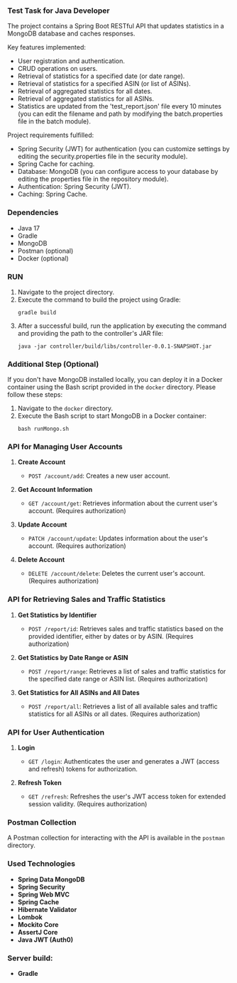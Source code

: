 ### Test Task for Java Developer

The project contains a Spring Boot RESTful API that updates statistics in a MongoDB database and caches responses.

Key features implemented:

- User registration and authentication.
- CRUD operations on users.
- Retrieval of statistics for a specified date (or date range).
- Retrieval of statistics for a specified ASIN (or list of ASINs).
- Retrieval of aggregated statistics for all dates.
- Retrieval of aggregated statistics for all ASINs.
- Statistics are updated from the 'test_report.json' file every 10 minutes (you can edit the filename and path by modifying the batch.properties file in the batch module).


Project requirements fulfilled:
- Spring Security (JWT) for authentication (you can customize settings by editing the security.properties file in the security module).
- Spring Cache for caching.
- Database: MongoDB (you can configure access to your database by editing the properties file in the repository module).
- Authentication: Spring Security (JWT).
- Caching: Spring Cache.

### Dependencies

- Java 17
- Gradle
- MongoDB
- Postman (optional)
- Docker (optional)


### RUN

1. Navigate to the project directory.
2. Execute the command to build the project using Gradle:
    ```
    gradle build
    ```
3. After a successful build, run the application by executing the command and providing the path to the controller's JAR file:
    ```
    java -jar controller/build/libs/controller-0.0.1-SNAPSHOT.jar
    ```

### Additional Step (Optional)

If you don't have MongoDB installed locally, you can deploy it in a Docker container using the Bash script provided in the `docker` directory. Please follow these steps:

1. Navigate to the `docker` directory.
2. Execute the Bash script to start MongoDB in a Docker container:
    ```
    bash runMongo.sh
    ```



### API for Managing User Accounts

1. **Create Account**
    - `POST /account/add`: Creates a new user account.

2. **Get Account Information**
    - `GET /account/get`: Retrieves information about the current user's account. (Requires authorization)

3. **Update Account**
    - `PATCH /account/update`: Updates information about the user's account. (Requires authorization)

4. **Delete Account**
    - `DELETE /account/delete`: Deletes the current user's account. (Requires authorization)

### API for Retrieving Sales and Traffic Statistics

1. **Get Statistics by Identifier**
    - `POST /report/id`: Retrieves sales and traffic statistics based on the provided identifier, either by dates or by ASIN. (Requires authorization)

2. **Get Statistics by Date Range or ASIN**
    - `POST /report/range`: Retrieves a list of sales and traffic statistics for the specified date range or ASIN list. (Requires authorization)

3. **Get Statistics for All ASINs and All Dates**
    - `POST /report/all`: Retrieves a list of all available sales and traffic statistics for all ASINs or all dates. (Requires authorization)

### API for User Authentication

1. **Login**
   - `GET /login`: Authenticates the user and generates a JWT (access and refresh) tokens for authorization.

2. **Refresh Token**
   - `GET /refresh`: Refreshes the user's JWT access token for extended session validity. (Requires authorization)

### Postman Collection
A Postman collection for interacting with the API is available in the `postman` directory.

### Used Technologies

- **Spring Data MongoDB**
- **Spring Security**
- **Spring Web MVC**
- **Spring Cache**
- **Hibernate Validator**
- **Lombok**
- **Mockito Core**
- **AssertJ Core**
- **Java JWT (Auth0)**


### Server build:
- **Gradle**


